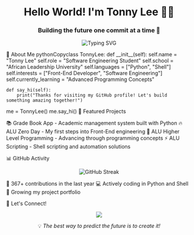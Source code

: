 <h1 align="center">Hello World! I'm Tonny Lee 👨‍💻</h1>
<h3 align="center">Building the future one commit at a time 🚀</h3>
<p align="center">
  <img src="https://readme-typing-svg.herokuapp.com?font=Fira+Code&pause=1000&color=2E9EFF&center=true&vCenter=true&width=435&lines=Software+Engineering+Student;Full+Stack+Developer+in+Training;Passionate+about+Technology;Always+Learning+%F0%9F%8C%B1" alt="Typing SVG" />
</p>
💫 About Me
pythonCopyclass TonnyLee:
    def __init__(self):
        self.name = "Tonny Lee"
        self.role = "Software Engineering Student"
        self.school = "African Leadership University"
        self.languages = ["Python", "Shell"]
        self.interests = ["Front-End Developer", "Software Engineering"]
        self.currently_learning = "Advanced Programming Concepts"
        
    def say_hi(self):
        print("Thanks for visiting my GitHub profile! Let's build something amazing together!")

me = TonnyLee()
me.say_hi()
🌟 Featured Projects

📚 Grade Book App - Academic management system built with Python
🔥 ALU Zero Day - My first steps into Front-End engineering
🚀 ALU Higher Level Programming - Advancing through programming concepts
⚡ ALU Scripting - Shell scripting and automation solutions

📊 GitHub Activity
<p align="center">
  <img src="https://github-readme-streak-stats.herokuapp.com/?user=TonnyleeM&theme=tokyonight" alt="GitHub Streak"/>
</p>

🎯 367+ contributions in the last year
💻 Actively coding in Python and Shell
🌱 Growing my project portfolio

🤝 Let's Connect!
<p align="center">
  <a href="https://instagram.com/_tonylee.m_">
    <img src="https://img.shields.io/badge/Instagram-%23E4405F.svg?style=for-the-badge&logo=Instagram&logoColor=white"/>
  </a>
</p>

<p align="center">💡 <i>The best way to predict the future is to create it!</i></p>
